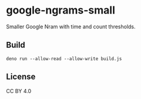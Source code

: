 # google-ngrams-small

Smaller Google Nram with time and count thresholds.

## Build

```
deno run --allow-read --allow-write build.js
```

## License

CC BY 4.0
